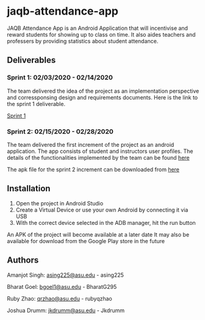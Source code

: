 # jaqb-attendance-app

JAQB Attendance App is an Android Application that will incentivise and reward students for showing up to class on time.
It also aides teachers and professers by providing statistics about student attendance.

## Deliverables
### Sprint 1: 02/03/2020 - 02/14/2020

The team delivered the idea of the project as an implementation perspective and corressponsing design and requirements documents. Here is the link to the sprint 1 deliverable.

[Sprint 1](https://drive.google.com/drive/folders/1_f3spOBcYigsPCPFOnJ15grue7upz4Gn)

### Sprint 2: 02/15/2020 - 02/28/2020

The team delivered the first increment of the project as an android application. The app consists of student and instructors user profiles. The details of the functionalities implemented by the team can be found [here](https://docs.google.com/document/d/1JiDfwaotclKOdiXwXR_Ovv3P5N81zkR9i4qwKOUxXz8/edit#heading=h.qxlahr8l2jxu)

The apk file for the sprint 2 increment can be downloaded from [here](deliverable/JAQB_S1.apk)

## Installation

1. Open the project in Android Studio
2. Create a Virtual Device or use your own Android by connecting it via USB
3. With the correct device selected in the ADB manager, hit the run button

An APK of the project will become available at a later date
It may also be available for download from the Google Play store in the future

## Authors

Amanjot Singh: asing225@asu.edu - asing225

Bharat Goel: bgoel1@asu.edu - BharatG295

Ruby Zhao: qrzhao@asu.edu - rubyqzhao

Joshua Drumm: jkdrumm@asu.edu - Jkdrumm
